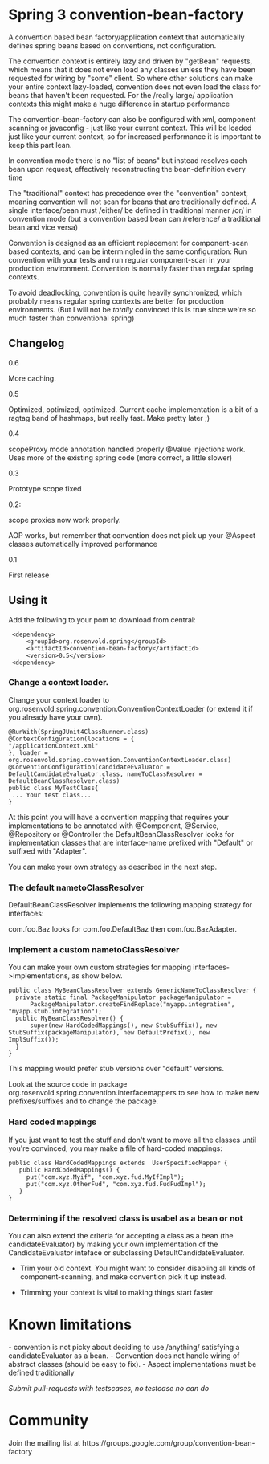 <h1>Spring 3 convention-bean-factory</h1>

A convention based bean factory/application context that
automatically defines spring beans based on conventions,
not configuration.

The convention context is entirely lazy and driven by "getBean"
requests, which means that it does not even load any classes unless they
have been requested for wiring by "some" client. So where other solutions
can make your entire context lazy-loaded, convention does not even
load the class for beans that haven't been requested. For the
/really large/ application contexts this might make a huge difference in startup
performance<p/>


The convention-bean-factory can also be configured with xml, component scanning or
javaconfig - just like your current context. This will be loaded
just like your current context, so for increased performance it is important
to keep this part lean.


In convention mode there is no "list of beans" but instead resolves
each bean upon request, effectively reconstructing the bean-definition every time<p/>
The "traditional" context has precedence over the "convention" context, meaning
convention will not scan for beans that are traditionally defined. A single interface/bean
must /either/ be defined in traditional manner /or/ in convention mode (but a convention based bean
can /reference/ a traditional bean and vice versa)


Convention is designed as an efficient replacement for component-scan based contexts,
and can be intermingled in the same configuration: Run convention with your tests
and run regular component-scan in your production environment. Convention is normally
faster than regular spring contexts.

To avoid deadlocking, convention is quite heavily synchronized, which probably means
regular spring contexts are better for production environments. (But I will not be *totally* convinced this
is true since we're so much faster than conventional spring)


<h2>Changelog</h2>

0.6 <p/>
  More caching.

0.5 <p/>
  Optimized, optimized, optimized.
  Current cache implementation is a bit of a ragtag band of hashmaps, but really fast. Make pretty later ;)

0.4 <p/>
  scopeProxy mode annotation handled properly
  @Value injections work.
  Uses more of the existing spring code (more correct, a little slower)

0.3 <p/>
  Prototype scope fixed<p/>

0.2: <p/>
   scope proxies now work properly.<p/>
   AOP works, but remember that convention does not pick up your @Aspect classes automatically
   improved performance<p/>

0.1 <p/>
   First release <p/>


<h2>Using it</h2>

Add the following to your pom to download from central:</p>

     <dependency>
         <groupId>org.rosenvold.spring</groupId>
         <artifactId>convention-bean-factory</artifactId>
         <version>0.5</version>
     <dependency>


<h3>Change a context loader.</h3>

Change your context loader to org.rosenvold.spring.convention.ConventionContextLoader (or extend it if you already have your own).</p>

    @RunWith(SpringJUnit4ClassRunner.class)
    @ContextConfiguration(locations = {
    "/applicationContext.xml"
    }, loader = org.rosenvold.spring.convention.ConventionContextLoader.class)
    @ConventionConfiguration(candidateEvaluator = DefaultCandidateEvaluator.class, nameToClassResolver = DefaultBeanClassResolver.class)
    public class MyTestClass{
     ... Your test class...
    }

At this point you will have a convention mapping that requires your implementations to be annotated with @Component, @Service, @Repository or @Controller
the DefaultBeanClassResolver looks for implementation classes that are interface-name prefixed with "Default" or suffixed with "Adapter".

You can make your own strategy as described in the next step.

<h3>The default nametoClassResolver</h3>

DefaultBeanClassResolver implements the following mapping strategy for interfaces:

com.foo.Baz looks for com.foo.DefaultBaz then com.foo.BazAdapter.


<h3>Implement a custom nametoClassResolver</h3>

You can make your own custom strategies for mapping interfaces->implementations, as show below.

    public class MyBeanClassResolver extends GenericNameToClassResolver {
      private static final PackageManipulator packageManipulator =
          PackageManipulator.createFindReplace("myapp.integration", "myapp.stub.integration");
      public MyBeanClassResolver() {
          super(new HardCodedMappings(), new StubSuffix(), new StubSuffix(packageManipulator), new DefaultPrefix(), new ImplSuffix());
      }
    }

This mapping would prefer stub versions over "default" versions.

Look at the source code in package org.rosenvold.spring.convention.interfacemappers to see how to make new prefixes/suffixes and to change the
package.

<h3>Hard coded mappings</h3>
If you just want to test the stuff and don't want to move all the classes until you're convinced, you may make a file of
hard-coded mappings:

    public class HardCodedMappings extends  UserSpecifiedMapper {
       public HardCodedMappings() {
         put("com.xyz.Myif", "com.xyz.fud.MyIfImpl");
         put("com.xyz.OtherFud", "com.xyz.fud.FudFudImpl");
       }
    }

<h3>Determining if the resolved class is usabel as a bean or not</h3>
You can also extend the criteria for accepting a class as a bean (the candidateEvaluator) by making your own implementation
of the CandidateEvaluator inteface or subclassing DefaultCandidateEvaluator.

* Trim your old context. You might want to consider disabling all kinds of component-scanning, and make
        convention pick it up instead.</p>
* Trimming your context is vital to making things start faster


<h1>Known limitations</h1>
- convention is not picky about deciding to use /anything/ satisfying a candidateEvaluator as a bean.
- Convention does not handle wiring of abstract classes (should be easy to fix).
- Aspect implementations must be defined traditionally

*Submit pull-requests with testscases, no testcase no can do*

<h1>Community</h1>
Join the mailing list at https://groups.google.com/group/convention-bean-factory
